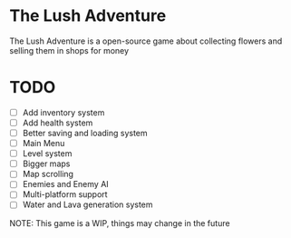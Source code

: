 # The Lush Adventure

The Lush Adventure is a open-source game about collecting flowers and selling them in shops for money

# TODO
  - [ ] Add inventory system
  - [ ] Add health system
  - [ ] Better saving and loading system
  - [ ] Main Menu
  - [ ] Level system
  - [ ] Bigger maps
  - [ ] Map scrolling
  - [ ] Enemies and Enemy AI
  - [ ] Multi-platform support
  - [ ] Water and Lava generation system

NOTE: This game is a WIP, things may change in the future
